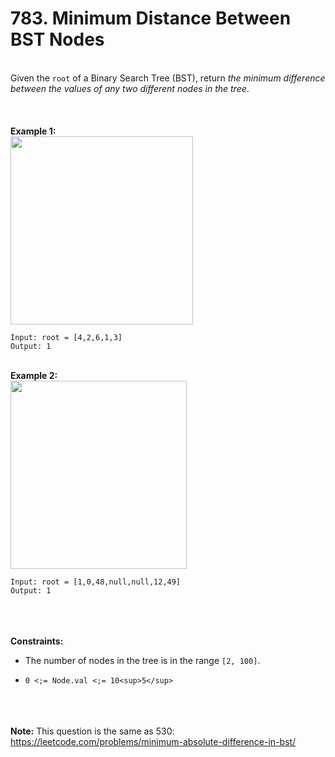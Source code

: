 # 783. Minimum Distance Between BST Nodes

<br />Given the `root` of a Binary Search Tree (BST), return <em>the minimum difference between the values of any two different nodes in the tree</em>.<br />
<br /> <br />
<br />**Example 1:**<br />
<img alt="" src="https://assets.leetcode.com/uploads/2021/02/05/bst1.jpg" style="width:292px;height:301px"/>
```
Input: root = [4,2,6,1,3]
Output: 1
```
<br />**Example 2:**<br />
<img alt="" src="https://assets.leetcode.com/uploads/2021/02/05/bst2.jpg" style="width:282px;height:301px"/>
```
Input: root = [1,0,48,null,null,12,49]
Output: 1
```
<br /> <br />
<br />**Constraints:**<br />

* The number of nodes in the tree is in the range `[2, 100]`.

* `0 <;= Node.val <;= 10<sup>5</sup>`


<br /> <br />
<br />**Note:** This question is the same as 530: <a href="https://leetcode.com/problems/minimum-absolute-difference-in-bst/" target="_blank">https://leetcode.com/problems/minimum-absolute-difference-in-bst/</a><br />